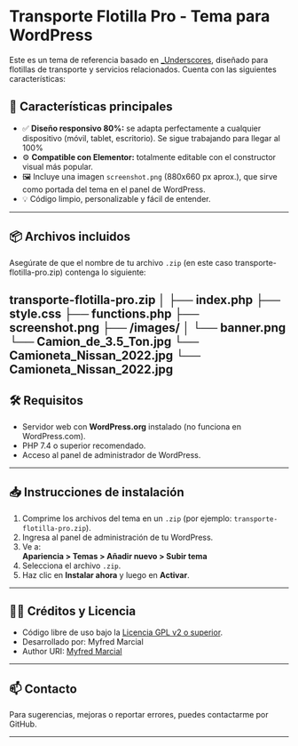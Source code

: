# Transporte Flotilla Pro - Tema para WordPress

Este es un tema de referencia basado en [_Underscores](https://underscores.me/), diseñado para flotillas de transporte y servicios relacionados. Cuenta con las siguientes características:

## 🚀 Características principales

- ✅ **Diseño responsivo 80%:** se adapta perfectamente a cualquier dispositivo (móvil, tablet, escritorio). Se sigue trabajando para llegar al 100%
- ⚙️ **Compatible con Elementor:** totalmente editable con el constructor visual más popular.
- 🖼️ Incluye una imagen `screenshot.png` (880x660 px aprox.), que sirve como portada del tema en el panel de WordPress.
- 💡 Código limpio, personalizable y fácil de entender.

---

## 📦 Archivos incluidos

Asegúrate de que el nombre de tu archivo `.zip` (en este caso transporte-flotilla-pro.zip) contenga lo siguiente:

transporte-flotilla-pro.zip
│
├── index.php
├── style.css
├── functions.php
├── screenshot.png
├── /images/
│ └── banner.png
  └── Camion_de_3.5_Ton.jpg
  └── Camioneta_Nissan_2022.jpg
  └── Camioneta_Nissan_2022.jpg
---

## 🛠️ Requisitos

- Servidor web con **WordPress.org** instalado (no funciona en WordPress.com).
- PHP 7.4 o superior recomendado.
- Acceso al panel de administrador de WordPress.

---

## 📥 Instrucciones de instalación

1. Comprime los archivos del tema en un `.zip` (por ejemplo: `transporte-flotilla-pro.zip`).
2. Ingresa al panel de administración de tu WordPress.
3. Ve a:  
   **Apariencia > Temas > Añadir nuevo > Subir tema**
4. Selecciona el archivo `.zip`.
5. Haz clic en **Instalar ahora** y luego en **Activar**.

---

## 🧑‍💻 Créditos y Licencia

- Código libre de uso bajo la [Licencia GPL v2 o superior](https://www.gnu.org/licenses/gpl-2.0.html).
- Desarrollado por: Myfred Marcial
- Author URI: [Myfred Marcial](https://www.linkedin.com/in/myfred-marcial-mendez)



---

## 📫 Contacto

Para sugerencias, mejoras o reportar errores, puedes contactarme por GitHub.

---

